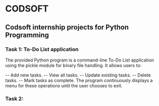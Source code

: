 # CODSOFT
<h2>Codsoft internship projects for Python Programming</h2>
<h3>Task 1: To-Do List application</h3>
The provided Python program is a command-line To-Do List application using the pickle module for binary file handling. It allows users to:

-- Add new tasks.
-- View all tasks.
-- Update existing tasks.
-- Delete tasks.
-- Mark tasks as complete.
The program continuously displays a menu for these operations until the user chooses to exit.

<h3>Task 2: </h3>

